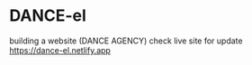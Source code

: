 # DANCE-el
building a website (DANCE AGENCY)
check live site for update 
https://dance-el.netlify.app
